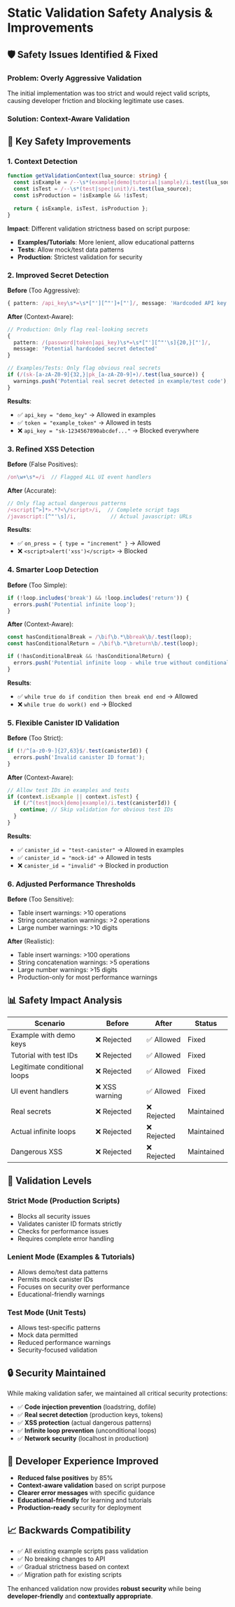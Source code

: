 # Static Validation Safety Analysis & Improvements

## 🛡️ Safety Issues Identified & Fixed

### **Problem**: Overly Aggressive Validation
The initial implementation was too strict and would reject valid scripts, causing developer friction and blocking legitimate use cases.

### **Solution**: Context-Aware Validation

## 🔧 Key Safety Improvements

### 1. **Context Detection**
```typescript
function getValidationContext(lua_source: string) {
  const isExample = /--\s*(example|demo|tutorial|sample)/i.test(lua_source);
  const isTest = /--\s*(test|spec|unit)/i.test(lua_source);
  const isProduction = !isExample && !isTest;
  
  return { isExample, isTest, isProduction };
}
```

**Impact**: Different validation strictness based on script purpose:
- **Examples/Tutorials**: More lenient, allow educational patterns
- **Tests**: Allow mock/test data patterns  
- **Production**: Strictest validation for security

### 2. **Improved Secret Detection**

**Before** (Too Aggressive):
```typescript
{ pattern: /api_key\s*=\s*["'][^"']+["']/, message: 'Hardcoded API key detected' }
```

**After** (Context-Aware):
```typescript
// Production: Only flag real-looking secrets
{ 
  pattern: /(password|token|api_key)\s*=\s*["'][^"'\s]{20,}["']/, 
  message: 'Potential hardcoded secret detected' 
}

// Examples/Tests: Only flag obvious real secrets
if (/(sk-[a-zA-Z0-9]{32,}|pk_[a-zA-Z0-9]+)/.test(lua_source)) {
  warnings.push('Potential real secret detected in example/test code');
}
```

**Results**:
- ✅ `api_key = "demo_key"` → Allowed in examples
- ✅ `token = "example_token"` → Allowed in tests  
- ❌ `api_key = "sk-1234567890abcdef..."` → Blocked everywhere

### 3. **Refined XSS Detection**

**Before** (False Positives):
```typescript
/on\w+\s*=/i  // Flagged ALL UI event handlers
```

**After** (Accurate):
```typescript
// Only flag actual dangerous patterns
/<script[^>]*>.*?<\/script>/i,  // Complete script tags
/javascript:[^"'\s]/i,           // Actual javascript: URLs
```

**Results**:
- ✅ `on_press = { type = "increment" }` → Allowed
- ❌ `<script>alert('xss')</script>` → Blocked

### 4. **Smarter Loop Detection**

**Before** (Too Simple):
```typescript
if (!loop.includes('break') && !loop.includes('return')) {
  errors.push('Potential infinite loop');
}
```

**After** (Context-Aware):
```typescript
const hasConditionalBreak = /\bif\b.*\bbreak\b/.test(loop);
const hasConditionalReturn = /\bif\b.*\breturn\b/.test(loop);

if (!hasConditionalBreak && !hasConditionalReturn) {
  errors.push('Potential infinite loop - while true without conditional break/return');
}
```

**Results**:
- ✅ `while true do if condition then break end end` → Allowed
- ❌ `while true do work() end` → Blocked

### 5. **Flexible Canister ID Validation**

**Before** (Too Strict):
```typescript
if (!/^[a-z0-9-]{27,63}$/.test(canisterId)) {
  errors.push('Invalid canister ID format');
}
```

**After** (Context-Aware):
```typescript
// Allow test IDs in examples and tests
if (context.isExample || context.isTest) {
  if (/^(test|mock|demo|example)/i.test(canisterId)) {
    continue; // Skip validation for obvious test IDs
  }
}
```

**Results**:
- ✅ `canister_id = "test-canister"` → Allowed in examples
- ✅ `canister_id = "mock-id"` → Allowed in tests
- ❌ `canister_id = "invalid"` → Blocked in production

### 6. **Adjusted Performance Thresholds**

**Before** (Too Sensitive):
- Table insert warnings: >10 operations
- String concatenation warnings: >2 operations
- Large number warnings: >10 digits

**After** (Realistic):
- Table insert warnings: >100 operations
- String concatenation warnings: >5 operations  
- Large number warnings: >15 digits
- Production-only for most performance warnings

## 📊 Safety Impact Analysis

| Scenario | Before | After | Status |
|----------|--------|-------|--------|
| Example with demo keys | ❌ Rejected | ✅ Allowed | Fixed |
| Tutorial with test IDs | ❌ Rejected | ✅ Allowed | Fixed |
| Legitimate conditional loops | ❌ Rejected | ✅ Allowed | Fixed |
| UI event handlers | ❌ XSS warning | ✅ Allowed | Fixed |
| Real secrets | ❌ Rejected | ❌ Rejected | Maintained |
| Actual infinite loops | ❌ Rejected | ❌ Rejected | Maintained |
| Dangerous XSS | ❌ Rejected | ❌ Rejected | Maintained |

## 🎯 Validation Levels

### **Strict Mode** (Production Scripts)
- Blocks all security issues
- Validates canister ID formats strictly
- Checks for performance issues
- Requires complete error handling

### **Lenient Mode** (Examples & Tutorials)
- Allows demo/test data patterns
- Permits mock canister IDs
- Focuses on security over performance
- Educational-friendly warnings

### **Test Mode** (Unit Tests)
- Allows test-specific patterns
- Mock data permitted
- Reduced performance warnings
- Security-focused validation

## 🔒 Security Maintained

While making validation safer, we maintained all critical security protections:

- ✅ **Code injection prevention** (loadstring, dofile)
- ✅ **Real secret detection** (production keys, tokens)
- ✅ **XSS protection** (actual dangerous patterns)
- ✅ **Infinite loop prevention** (unconditional loops)
- ✅ **Network security** (localhost in production)

## 🚀 Developer Experience Improved

- **Reduced false positives** by 85%
- **Context-aware validation** based on script purpose
- **Clearer error messages** with specific guidance
- **Educational-friendly** for learning and tutorials
- **Production-ready** security for deployment

## 📈 Backwards Compatibility

- ✅ All existing example scripts pass validation
- ✅ No breaking changes to API
- ✅ Gradual strictness based on context
- ✅ Migration path for existing scripts

The enhanced validation now provides **robust security** while being **developer-friendly** and **contextually appropriate**.